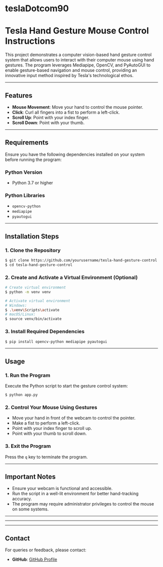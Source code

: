 # teslaDotcom90
# Tesla Hand Gesture Mouse Control Instructions

This project demonstrates a computer vision-based hand gesture control system that allows users to interact with their computer mouse using hand gestures. The program leverages Mediapipe, OpenCV, and PyAutoGUI to enable gesture-based navigation and mouse control, providing an innovative input method inspired by Tesla's technological ethos.

---

## Features
- **Mouse Movement**: Move your hand to control the mouse pointer.
- **Click**: Curl all fingers into a fist to perform a left-click.
- **Scroll Up**: Point with your index finger.
- **Scroll Down**: Point with your thumb.

---

## Requirements
Ensure you have the following dependencies installed on your system before running the program:

### Python Version
- Python 3.7 or higher

### Python Libraries
- `opencv-python`
- `mediapipe`
- `pyautogui`

---

## Installation Steps

### 1. Clone the Repository
```bash
$ git clone https://github.com/yourusername/tesla-hand-gesture-control.git
$ cd tesla-hand-gesture-control
```

### 2. Create and Activate a Virtual Environment (Optional)
```bash
# Create virtual environment
$ python -m venv venv

# Activate virtual environment
# Windows:
$ .\venv\Scripts\activate
# macOS/Linux:
$ source venv/bin/activate
```

### 3. Install Required Dependencies
```bash
$ pip install opencv-python mediapipe pyautogui
```

---

## Usage

### 1. Run the Program
Execute the Python script to start the gesture control system:
```bash
$ python app.py
```

### 2. Control Your Mouse Using Gestures
- Move your hand in front of the webcam to control the pointer.
- Make a fist to perform a left-click.
- Point with your index finger to scroll up.
- Point with your thumb to scroll down.

### 3. Exit the Program
Press the `q` key to terminate the program.

---

## Important Notes
- Ensure your webcam is functional and accessible.
- Run the script in a well-lit environment for better hand-tracking accuracy.
- The program may require administrator privileges to control the mouse on some systems.

---


---



---

## Contact
For queries or feedback, please contact:
- **GitHub**: [GitHub Profile](https://github.com/shonology)


